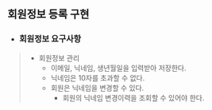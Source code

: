## 회원정보 등록 구현
- ### 회원정보 요구사항
> - 회원정보 관리
>   - 이메일, 닉네임, 생년월일을 입력받아 저장한다.
>   - 닉네임은 10자를 초과할 수 없다.
>   - 회원은 닉네임을 변경할 수 있다.
>     - 회원의 닉네임 변경이력을 조회할 수 있어야 한다.
